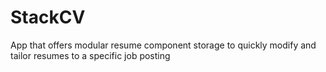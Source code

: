 # StackCV
App that offers modular resume component storage to quickly modify and tailor resumes to a specific job posting 
